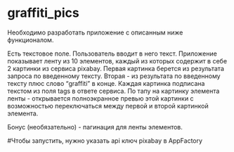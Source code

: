 # graffiti_pics

Необходимо разработать приложение с описанным ниже функционалом. 

Есть текстовое поле. Пользователь вводит в него текст. Приложение показывает ленту из 10 элементов, каждый из которых содержит в себе 2 картинки из сервиса pixabay. Первая картинка берется из результата запроса по введенному тексту. Вторая - из результата по введенному тексту плюс слово “graffiti” в конце. Каждая картинка подписана текстом из поля tags в ответе сервиса.
По тапу на картинку элемента ленты - открывается полноэкранное превью этой картинки с возможностью переключаться между первой и второй картинкой элемента.

Бонус (необязательно) - пагинация для ленты элементов.

#Чтобы запустить, нужно указать api ключ pixabay в AppFactory
